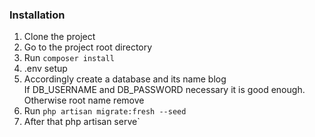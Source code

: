 ### Installation
1. Clone the project <br>
2. Go to the project root directory <br>
3. Run `composer install` <br>
4. .env setup
5. Accordingly create a database and its name blog <br>
If DB_USERNAME and DB_PASSWORD necessary it is good enough. Otherwise root name remove <br>
6. Run `php artisan migrate:fresh --seed` <br>
7. After that php artisan serve`
